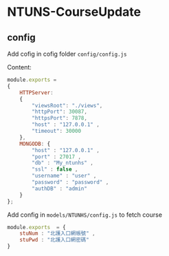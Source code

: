 # NTUNS-CourseUpdate

## config

Add cofig in cofig folder `config/config.js`

Content:
```javascript
module.exports =
{
    HTTPServer:
    {
        "viewsRoot": "./views",
        "httpPort": 30087,
        "httpsPort": 7878,
        "host" : "127.0.0.1" ,
        "timeout": 30000
    },
    MONGODB: {
        "host" : "127.0.0.1" , 
        "port" : 27017 , 
        "db" : "My_ntunhs" , 
        "ssl" : false ,
        "username" : "user" , 
        "password" : "password" , 
        "authDB" : "admin"
    }
};
```

Add config in `models/NTUNHS/config.js` to fetch course
```javascript
module.exports  = {
    stuNum : "北護入口網帳號" , 
    stuPwd : "北護入口網密碼"
}
```